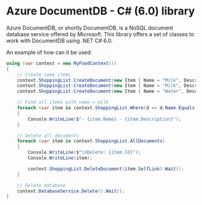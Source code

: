 # Azure DocumentDB - C# (6.0) library

Azure DocumentDB, or shortly DocumentDB, is a NoSQL document database service offered by Microsoft. This library offers a set of classes to work with DocumentDB using .NET C# 6.0.

An example of how can it be used:

```csharp
using (var context = new MyFoodContext())
{
    // Create some items
    context.ShoppingList.CreateDocument(new Item { Name = "Milk", Description = "Skimmed milk" }).Wait();
    context.ShoppingList.CreateDocument(new Item { Name = "Milk", Description = "Whole milk" }).Wait();
    context.ShoppingList.CreateDocument(new Item { Name = "Water", Description = "Mineral" }).Wait();

    // Find all items with name = milk
    foreach (var item in context.ShoppingList.Where(d => d.Name.Equals("Milk")))
    {
        Console.WriteLine($"- {item.Name} - {item.Description}");
    }

    // Delete all documents
    foreach (var item in context.ShoppingList.AllDocuments)
    {
        Console.WriteLine($"\nDelete: {item.Id}");
        Console.WriteLine(item);

        context.ShoppingList.DeleteDocument(item.SelfLink).Wait();
    }

    // Delete database
    context.DatabaseService.Delete().Wait();
}
 ```
